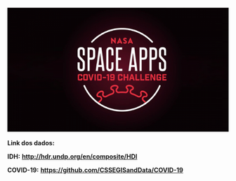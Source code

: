 ![COVID-19 NASA SPACE APPS](NASA-Challenge.png)


**Link dos dados:**

**IDH:** __http://hdr.undp.org/en/composite/HDI__

**COVID-19:** __https://github.com/CSSEGISandData/COVID-19__